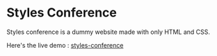 # Styles Conference

Styles conference is a dummy website made with only HTML and CSS.

Here's the live demo :
[styles-conference](https://sadiq-here.github.io/styles-conference/)
